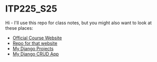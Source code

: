 # ITP225_S25


Hi - I'll use  this repo for class notes, but you might also want to look at these places:

- [Official Course Website](https://ict.gctaa.net/sections/itp225/)
- [Repo for that website](https://git.gctaa.net/ACCICT/gctaa_website)
- [My Django Projects](https://github.com/MrJonesAPS/django_projects)
- [My Django CRUD App](https://github.com/MrJonesAPS/pnp)
